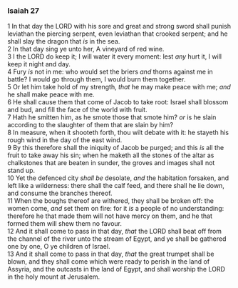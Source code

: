 ### Isaiah 27

1 In that day the LORD with his sore and great and strong sword shall punish leviathan the piercing serpent, even leviathan that crooked serpent; and he shall slay the dragon that *is* in the sea.  
2 In that day sing ye unto her, A vineyard of red wine.  
3 I the LORD do keep it; I will water it every moment: lest *any* hurt it, I will keep it night and day.  
4 Fury *is* not in me: who would set the briers *and* thorns against me in battle? I would go through them, I would burn them together.  
5 Or let him take hold of my strength, *that* he may make peace with me; *and* he shall make peace with me.  
6 He shall cause them that come of Jacob to take root: Israel shall blossom and bud, and fill the face of the world with fruit.  
7 Hath he smitten him, as he smote those that smote him? *or* is he slain according to the slaughter of them that are slain by him?  
8 In measure, when it shooteth forth, thou wilt debate with it: he stayeth his rough wind in the day of the east wind.  
9 By this therefore shall the iniquity of Jacob be purged; and this *is* all the fruit to take away his sin; when he maketh all the stones of the altar as chalkstones that are beaten in sunder, the groves and images shall not stand up.  
10 Yet the defenced city *shall be* desolate, *and* the habitation forsaken, and left like a wilderness: there shall the calf feed, and there shall he lie down, and consume the branches thereof.  
11 When the boughs thereof are withered, they shall be broken off: the women come, *and* set them on fire: for it *is* a people of no understanding: therefore he that made them will not have mercy on them, and he that formed them will shew them no favour.  
12 And it shall come to pass in that day, *that* the LORD shall beat off from the channel of the river unto the stream of Egypt, and ye shall be gathered one by one, O ye children of Israel.  
13 And it shall come to pass in that day, *that* the great trumpet shall be blown, and they shall come which were ready to perish in the land of Assyria, and the outcasts in the land of Egypt, and shall worship the LORD in the holy mount at Jerusalem.  
